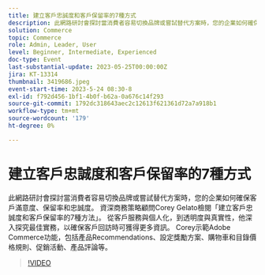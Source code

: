 ```yaml
---
title: 建立客戶忠誠度和客戶保留率的7種方式
description: 此網路研討會探討當消費者容易切換品牌或嘗試替代方案時，您的企業如何確保客戶滿意度、保留率和忠誠度。 資深商務策略顧問Corey Gelato檢閱「建立客戶忠誠度和客戶保留率的7種方法」。 從客戶服務與個人化，到透明度與真實性，他深入探究最佳實務，以確保客戶回訪時可獲得更多資訊。 Corey示範Adobe Commerce功能，包括產品Recommendations、設定獎勵方案、購物車和目錄價格規則、促銷活動、產品評論等。
solution: Commerce
topic: Commerce
role: Admin, Leader, User
level: Beginner, Intermediate, Experienced
doc-type: Event
last-substantial-update: 2023-05-25T00:00:00Z
jira: KT-13314
thumbnail: 3419686.jpeg
event-start-time: 2023-5-24 08:30-8
exl-id: f792d456-1bf1-4b0f-b62a-0a676c14f293
source-git-commit: 1792dc318643aec2c12613f621361d72a7a918b1
workflow-type: tm+mt
source-wordcount: '179'
ht-degree: 0%

---
```


# 建立客戶忠誠度和客戶保留率的7種方式

此網路研討會探討當消費者容易切換品牌或嘗試替代方案時，您的企業如何確保客戶滿意度、保留率和忠誠度。 資深商務策略顧問Corey Gelato檢閱「建立客戶忠誠度和客戶保留率的7種方法」。 從客戶服務與個人化，到透明度與真實性，他深入探究最佳實務，以確保客戶回訪時可獲得更多資訊。 Corey示範Adobe Commerce功能，包括產品Recommendations、設定獎勵方案、購物車和目錄價格規則、促銷活動、產品評論等。

>[!VIDEO](https://video.tv.adobe.com/v/3419686/?learn=on)
